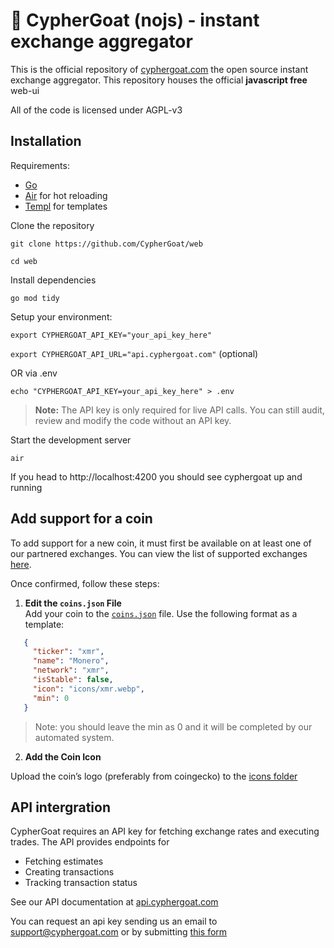 # 🐐 CypherGoat (nojs) - instant exchange aggregator

This is the official repository of [cyphergoat.com](https://cyphergoat.com) the open source instant exchange aggregator. This repository houses the official **javascript free** web-ui

All of the code is licensed under AGPL-v3

## Installation
Requirements:
- [Go](https://go.dev)
- [Air](https://github.com/air-verse/air) for hot reloading
- [Templ](https://github.com/a-h/templ) for templates

Clone the repository

`git clone https://github.com/CypherGoat/web`

`cd web`

Install dependencies

`go mod tidy`

Setup your environment:

`export CYPHERGOAT_API_KEY="your_api_key_here"`

`export CYPHERGOAT_API_URL="api.cyphergoat.com"` (optional)

OR via .env

`echo "CYPHERGOAT_API_KEY=your_api_key_here" > .env`

> **Note:** The API key is only required for live API calls. You can still audit, review and modify the code without an API key.

Start the development server

`air`

If you head to http://localhost:4200 you should see cyphergoat up and running

## Add support for a coin
To add support for a new coin, it must first be available on at least one of our partnered exchanges. You can view the list of supported exchanges [here](https://cyphergoat.com/#our-partners).

Once confirmed, follow these steps:

1. **Edit the `coins.json` File**  
   Add your coin to the [`coins.json`](https://github.com/CypherGoat/web/blob/main/static/coins.json) file. Use the following format as a template:


```json
   {
     "ticker": "xmr",
     "name": "Monero",
     "network": "xmr",
     "isStable": false,
     "icon": "icons/xmr.webp",
     "min": 0
   }
```

> Note: you should leave the min as 0 and it will be completed by our automated system.

2. **Add the Coin Icon**

Upload the coin’s logo (preferably from coingecko) to the [icons folder](https://github.com/CypherGoat/web/tree/main/static/icons)

## API intergration
CypherGoat requires an API key for fetching exchange rates and executing trades. The API provides endpoints for
- Fetching estimates
- Creating transactions
- Tracking transaction status

See our API documentation at [api.cyphergoat.com](https://api.cyphergoat.com)

You can request an api key sending us an email to [support@cyphergoat.com](mailto:support@cyphergoat.com) or by submitting [this form](https://tally.so/r/mKGkOX)
